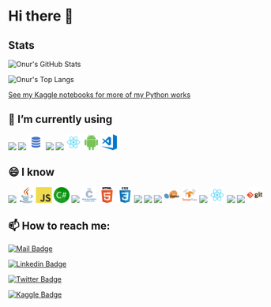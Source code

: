 # Hi there 👋

## Stats

![Onur's GitHub Stats](https://github-readme-stats.vercel.app/api?username=onursert&show_icons=true&include_all_commits=true)

![Onur's Top Langs](https://github-readme-stats.vercel.app/api/top-langs/?username=onursert&hide=tsql,angelscript,actionscript&langs_count=20)

<a href="https://www.kaggle.com/aonursert/notebooks">See my Kaggle notebooks for more of my Python works</a>

## 🔭 I’m currently using

<div style="white-space:nowrap;">
  <img src="https://cdn.freelogovectors.net/wp-content/uploads/2017/04/power-bi_logo.png" height="32" />
  <img src="https://cdn.freelogovectors.net/wp-content/uploads/2018/06/Qliksense-logo.png" height="32" />
  <img src="https://github.com/github/explore/blob/master/topics/sql/sql.png" height="32" />
  <img src="https://www.oracle.com/a/ocom/img/pl-sql.svg" height="32" />
  <img src="https://www.informatica.com/content/dam/informatica-com/en/images/gl01/informatica-logo.png" height="32" />
  <img src="https://github.com/github/explore/blob/master/topics/react-native/react-native.png" height="32" />
  <img src="https://github.com/github/explore/blob/master/topics/android/android.png" height="32" />
  <img src="https://github.com/github/explore/blob/master/topics/visual-studio-code/visual-studio-code.png" height="32" />
</div>

## 😄 I know

<div style="white-space:nowrap;">
  <img src="https://www.python.org/static/img/python-logo.png" height="32" />
  <img src="https://github.com/github/explore/blob/master/topics/java/java.png" height="32" />
  <img src="https://github.com/github/explore/blob/master/topics/javascript/javascript.png" height="32" />
  <img src="https://github.com/github/explore/blob/master/topics/csharp/csharp.png" height="32" />
  <img src="https://www.php.net//images/logos/new-php-logo.svg" height="32" />
  <img src="https://github.com/github/explore/blob/master/topics/c/c.png" height="32" />
  <img src="https://github.com/github/explore/blob/master/topics/html/html.png" height="32" />
  <img src="https://github.com/github/explore/blob/master/topics/css/css.png" height="32" />
  <img src="https://numpy.org/images/logos/numpy.svg" height="32" />
  <img src="https://pandas.pydata.org/static/img/pandas.svg" height="32" />
  <img src="https://seaborn.pydata.org/_static/logo-wide-lightbg.svg" height="32" />
  <img src="https://github.com/github/explore/blob/master/topics/scikit-learn/scikit-learn.png" height="32" />
  <img src="https://github.com/github/explore/blob/master/topics/tensorflow/tensorflow.png" height="32" />
  <img src="https://labs.mysql.com/common/logos/mysql-logo.svg" height="32" />
  <img src="https://github.com/github/explore/blob/master/topics/react/react.png" height="32" />
  <img src="https://spring.io/images/spring-logo-9146a4d3298760c2e7e49595184e1975.svg" height="32" />
  <img src="https://hibernate.org/images/hibernate-logo.svg" height="32" />
  <img src="https://github.com/github/explore/blob/master/topics/git/git.png" height="32" />
</div>

## 📫 How to reach me:

[![Mail Badge](https://img.shields.io/badge/OnurSert-personal%20email-red?style=for-the-badge&logo=gmail)](mailto:hello@onursert.org)

[![Linkedin Badge](https://img.shields.io/badge/OnurSert-follow%20on%20linkedin-blue?style=for-the-badge&logo=linkedin)](https://www.linkedin.com/in/aonursert/)

[![Twitter Badge](https://img.shields.io/badge/OnurSert-follow%20on%20twitter-blue?style=for-the-badge&logo=twitter)](https://twitter.com/4f6e7572)

[![Kaggle Badge](https://img.shields.io/badge/OnurSert-follow%20on%20kaggle-blue?style=for-the-badge&logo=kaggle)](https://www.kaggle.com/aonursert)

<!--
- 🔭 I’m currently working on ...
- 🌱 I’m currently learning ...
- 👯 I’m looking to collaborate on ...
- 🤔 I’m looking for help with ...
- 💬 Ask me about ...
- 📫 How to reach me: ...
- 😄 Pronouns: ...
- ⚡ Fun fact: ...
-->
